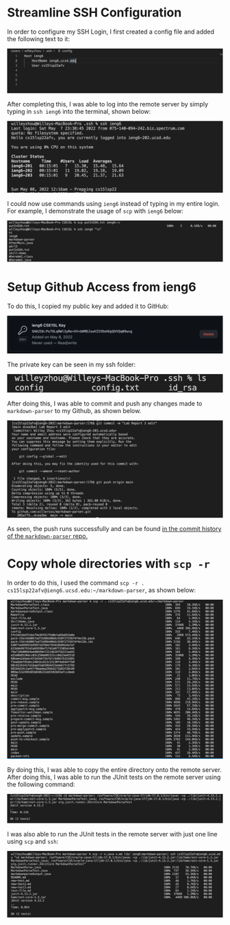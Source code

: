 # Streamline SSH Configuration
In order to configure my SSH Login, I first created a config file and added the following text to it:

![image](EditSSHConfig.png)

After completing this, I was able to log into the remote server by simply typing in `ssh ieng6` into the terminal, shown below:

![image](loginWithConfig.png)

I could now use commands using `ieng6` instead of typing in my entire login. For example, I demonstrate the usage of `scp` with `ieng6` below:

![image](scpUsingConfig.png)

# Setup Github Access from ieng6

To do this, I copied my public key and added it to GitHub:

![image](publicKey.png)

The private key can be seen in my ssh folder:

![image](privateKey.png)

After doing this, I was able to commit and push any changes made to `markdown-parser` to my Github, as shown below.

![image](gitCommitAndPull.png)

As seen, the push runs successfully and can be found [in the commit history of the `markdown-parser` repo.](https://github.com/willersss/markdown-parser/commit/dcea3beca0efc103879399ab066daf0d145679f6)

# Copy whole directories with `scp -r`

In order to do this, I used the command `scp -r . cs15lsp22afv@ieng6.ucsd.edu:~/markdown-parser`, as shown below:

![image](scpUse.png)

By doing this, I was able to copy the entire directory onto the remote server. After doing this, I was able to run the JUnit tests on the remote server using the following command:

![image](JUnitTestInServer.png)

I was also able to run the JUnit tests in the remote server with just one line using `scp` and `ssh`:

![image](JUnitTestOutsideServer.png)